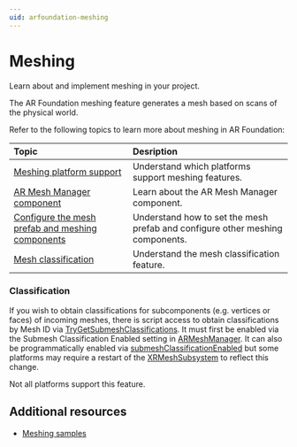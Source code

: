 ```yaml
---
uid: arfoundation-meshing
---
```

# Meshing

Learn about and implement meshing in your project.

The AR Foundation meshing feature generates a mesh based on scans of the physical world.

Refer to the following topics to learn more about meshing in AR Foundation:

| **Topic** | **Desription** |
| :-------- | :------------- |
| [Meshing platform support](xref:arfoundation-meshing-platform-support) | Understand which platforms support meshing features. |
| [AR Mesh Manager component](xref:arfoundation-meshing-manager) | Learn about the AR Mesh Manager component. |
| [Configure the mesh prefab and meshing components](xref:arfoundation-meshing-prefab) | Understand how to set the mesh prefab and configure other meshing components. |
| [Mesh classification](xref:arfoundation-meshing-classification) | Understand the mesh classification feature. |

### Classification

If you wish to obtain classifications for subcomponents (e.g. vertices or faces) of incoming meshes, there is script access to obtain classifications by Mesh ID via [TryGetSubmeshClassifications](xref:UnityEngine.XR.ARFoundation.ARMeshManager.TryGetSubmeshClassifications). It must first be enabled via the Submesh Classification Enabled setting in [ARMeshManager](xref:UnityEngine.XR.ARFoundation.ARMeshManager). It can also be programmatically enabled via [submeshClassificationEnabled](xref:UnityEngine.XR.ARFoundation.ARMeshManager.submeshClassificationEnabled) but some platforms may require a restart of the [XRMeshSubsystem](xref:UnityEngine.XR.XRMeshSubsystem) to reflect this change.

Not all platforms support this feature.

## Additional resources

* [Meshing samples](xref:arfoundation-samples-meshing)
